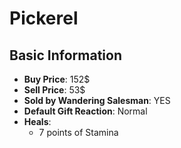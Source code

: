 # Pickerel

## Basic Information

- **Buy Price**: 152$
- **Sell Price**: 53$
- **Sold by Wandering Salesman**: YES
- **Default Gift Reaction**: Normal
- **Heals**:
  - 7 points of Stamina